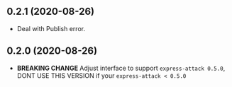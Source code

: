 ## 0.2.1 (2020-08-26)
- Deal with Publish error.

## 0.2.0 (2020-08-26)
- **BREAKING CHANGE** Adjust interface to support `express-attack 0.5.0`, DONT USE THIS VERSION if your `express-attack < 0.5.0`
